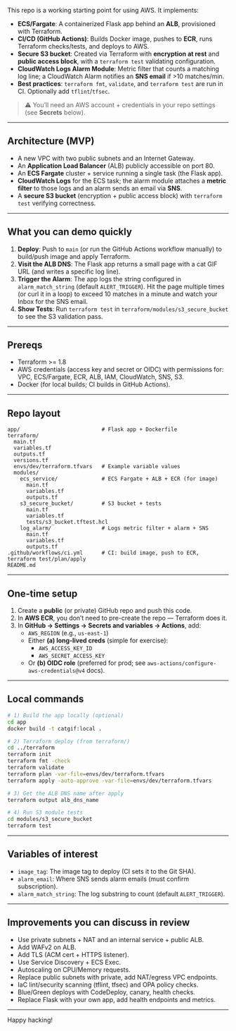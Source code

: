This repo is a working starting point for using AWS. It implements:

- **ECS/Fargate**: A containerized Flask app behind an **ALB**, provisioned with Terraform.
- **CI/CD (GitHub Actions)**: Builds Docker image, pushes to **ECR**, runs Terraform checks/tests, and deploys to AWS.
- **Secure S3 bucket**: Created via Terraform with **encryption at rest** and **public access block**, with a `terraform test` validating configuration.
- **CloudWatch Logs Alarm Module**: Metric filter that counts a matching log line; a CloudWatch Alarm notifies an **SNS email** if >10 matches/min.
- **Best practices**: `terraform fmt`, `validate`, and `terraform test` are run in CI. Optionally add `tflint`/`tfsec`.

> ⚠️ You’ll need an AWS account + credentials in your repo settings (see **Secrets** below).

---

## Architecture (MVP)

- A new VPC with two public subnets and an Internet Gateway.
- An **Application Load Balancer** (ALB) publicly accessible on port 80.
- An **ECS Fargate** cluster + service running a single task (the Flask app).
- **CloudWatch Logs** for the ECS task; the alarm module attaches a **metric filter** to those logs and an alarm sends an email via **SNS**.
- A **secure S3 bucket** (encryption + public access block) with `terraform test` verifying correctness.

---

## What you can demo quickly

1. **Deploy**: Push to `main` (or run the GitHub Actions workflow manually) to build/push image and apply Terraform.
2. **Visit the ALB DNS**: The Flask app returns a small page with a cat GIF URL (and writes a specific log line).
3. **Trigger the Alarm**: The app logs the string configured in `alarm_match_string` (default `ALERT_TRIGGER`). Hit the page multiple times (or curl it in a loop) to exceed 10 matches in a minute and watch your Inbox for the SNS email.
4. **Show Tests**: Run `terraform test` in `terraform/modules/s3_secure_bucket` to see the S3 validation pass.

---

## Prereqs

- Terraform >= 1.8
- AWS credentials (access key and secret or OIDC) with permissions for: VPC, ECS/Fargate, ECR, ALB, IAM, CloudWatch, SNS, S3.
- Docker (for local builds; CI builds in GitHub Actions).

---

## Repo layout

```
app/                          # Flask app + Dockerfile
terraform/
  main.tf
  variables.tf
  outputs.tf
  versions.tf
  envs/dev/terraform.tfvars   # Example variable values
  modules/
    ecs_service/              # ECS Fargate + ALB + ECR (for image)
      main.tf
      variables.tf
      outputs.tf
    s3_secure_bucket/         # S3 bucket + tests
      main.tf
      variables.tf
      tests/s3_bucket.tftest.hcl
    log_alarm/                # Logs metric filter + alarm + SNS
      main.tf
      variables.tf
      outputs.tf
.github/workflows/ci.yml      # CI: build image, push to ECR, terraform test/plan/apply
README.md
```

---

## One‑time setup

1. Create a **public** (or private) GitHub repo and push this code.
2. In **AWS ECR**, you don’t need to pre-create the repo — Terraform does it.
3. In **GitHub → Settings → Secrets and variables → Actions**, add:
   - `AWS_REGION` (e.g., `us-east-1`)
   - Either **(a) long‑lived creds** (simple for exercise):
     - `AWS_ACCESS_KEY_ID`
     - `AWS_SECRET_ACCESS_KEY`
   - Or **(b) OIDC role** (preferred for prod; see `aws-actions/configure-aws-credentials@v4` docs).

---

## Local commands

```bash
# 1) Build the app locally (optional)
cd app
docker build -t catgif:local .

# 2) Terraform deploy (from terraform/)
cd ../terraform
terraform init
terraform fmt -check
terraform validate
terraform plan -var-file=envs/dev/terraform.tfvars
terraform apply -auto-approve -var-file=envs/dev/terraform.tfvars

# 3) Get the ALB DNS name after apply
terraform output alb_dns_name

# 4) Run S3 module tests
cd modules/s3_secure_bucket
terraform test
```

---

## Variables of interest

- `image_tag`: The image tag to deploy (CI sets it to the Git SHA).
- `alarm_email`: Where SNS sends alarm emails (must confirm subscription).
- `alarm_match_string`: The log substring to count (default `ALERT_TRIGGER`).

---

## Improvements you can discuss in review

- Use private subnets + NAT and an internal service + public ALB.
- Add WAFv2 on ALB.
- Add TLS (ACM cert + HTTPS listener).
- Use Service Discovery + ECS Exec.
- Autoscaling on CPU/Memory requests.
- Replace public subnets with private, add NAT/egress VPC endpoints.
- IaC lint/security scanning (tflint, tfsec) and OPA policy checks.
- Blue/Green deploys with CodeDeploy, canary, health checks.
- Replace Flask with your own app, add health endpoints and metrics.

---

Happy hacking!
